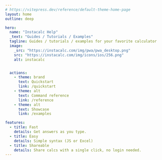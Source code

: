 ```yaml
---
# https://vitepress.dev/reference/default-theme-home-page
layout: home
outline: deep

hero:
  name: "Instacalc Help"
  _text: "Guides / Tutorials / Examples"
  tagline: Guides / tutorials / examples for your favorite calculator
  image: 
    _src: "https://instacalc.com/img/pwa/pwa_desktop.png"
    src: "https://instacalc.com/img/icons/ios/256.png"
    alt: instacalc


  actions:
    - theme: brand
      text: Quickstart
      link: /quickstart
    - theme: alt
      text: Command reference
      link: /reference
    - theme: alt
      text: Showcase 
      link: /examples

features:
  - title: Fast
    details: Get answers as you type. 
  - title: Easy
    details: Simple syntax (JS or Excel) 
  - title: Shareable
    details: Share calcs with a single click, no login needed.
---
```


